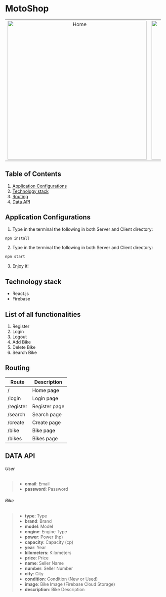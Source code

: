 # MotoShop

<table>
  <tbody>
    <tr>
      <td align="center" valign="middle"> 
        <img width="450px" src="https://res.cloudinary.com/aleksandroww97/image/upload/v1597354223/home_jvt2jv.jpg" alt="Home" />
      </td>
       <td align="center" valign="middle"> 
        <img width="450px" src="https://res.cloudinary.com/aleksandroww97/image/upload/v1597354223/login_qfu8ad.jpg" alt="Login" />
      </td>
       <td align="center" valign="middle"> 
        <img width="450px" src="https://res.cloudinary.com/aleksandroww97/image/upload/v1597354223/register_ev4ysk.jpg" alt="Register" />
      </td>
       <td align="center" valign="middle"> 
        <img width="450px" src="https://res.cloudinary.com/aleksandroww97/image/upload/v1597354040/create_fh2xtp.jpg" alt="Create" />
      </td>
  </tbody>
</table>

## Table of Contents

1. [Application Configurations](https://github.com/aleksandroww/MotoShop#application-configurations)
2. [Technology stack](https://github.com/aleksandroww/MotoShop#technology-stack)
3. [Routing](https://github.com/aleksandroww/MotoShop#routing)
4. [Data API](https://github.com/aleksandroww/MotoShop#data-api)

## Application Configurations

1. Type in the terminal the following in both Server and Client directory:

```bash
npm install
```

2. Type in the terminal the following in both Server and Client directory:

```bash
npm start
```

3. Enjoy it!

## Technology stack

- React.js
- Firebase

## List of all functionalities

1. Register
2. Login
3. Logout
4. Add Bike
5. Delete Bike
6. Search Bike

## Routing

| Route     | Description   |
| --------- | ------------- |
| /         | Home page     |
| /login    | Login page    |
| /register | Register page |
| /search   | Search page   |
| /create   | Create page   |
| /bike     | Bike page     |
| /bikes    | Bikes page    |

## DATA API

###### User

> - **email**: Email
> - **password**: Password

###### Bike

> - **type**: Type
> - **brand**: Brand
> - **model**: Model
> - **engine**: Engine Type
> - **power**: Power (hp)
> - **capacity**: Capacity (cp)
> - **year**: Year
> - **kilometers**: Kilometers
> - **price**: Price
> - **name**: Seller Name
> - **number**: Seller Number
> - **city**: City
> - **condition**: Condition (New or Used)
> - **image**: Bike Image (Firebase Cloud Storage)
> - **description**: Bike Description
